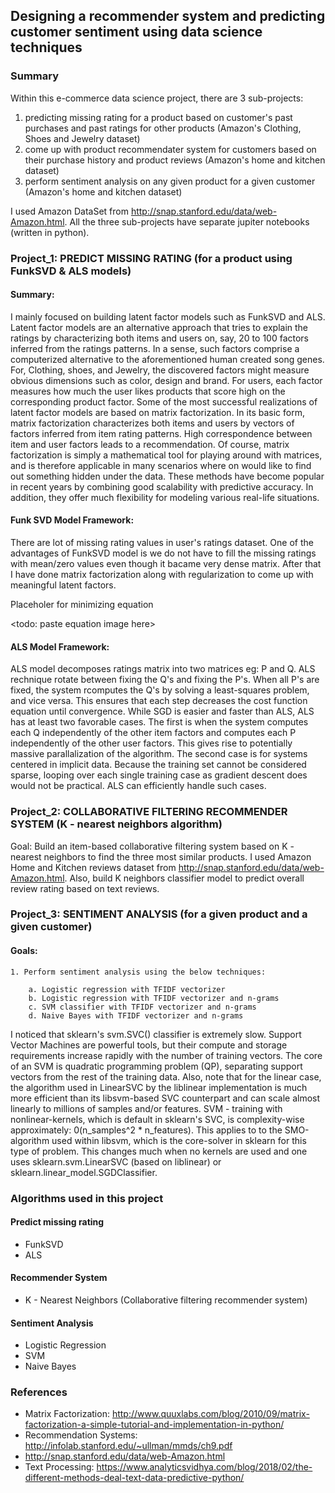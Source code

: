 
## Designing a recommender system and predicting customer sentiment using data science techniques

### Summary

Within this e-commerce data science project, there are 3 sub-projects:
1. predicting missing rating for a product based on customer's past purchases and past ratings for other products (Amazon's Clothing, Shoes and Jewelry dataset)
2. come up with product recommendater system for customers based on their purchase history and product reviews (Amazon's home and kitchen dataset)
3. perform sentiment analysis on any given product for a given customer (Amazon's home and kitchen dataset)

I used Amazon DataSet from http://snap.stanford.edu/data/web-Amazon.html. All the three sub-projects have separate jupiter notebooks (written in python).

### Project_1: PREDICT MISSING RATING (for a product using FunkSVD & ALS models)

#### Summary:

I mainly focused on building latent factor models such as FunkSVD and ALS. Latent factor models are an alternative approach that tries to explain the ratings by characterizing both items and users on, say, 20 to 100 factors inferred from the ratings patterns. In a sense, such factors comprise a computerized alternative to the aforementioned human created song genes. For, Clothing, shoes, and Jewelry, the discovered factors might measure obvious dimensions such as color, design and brand. For users, each factor measures how much the user likes products that score high on the corresponding product factor. Some of the most successful realizations of latent factor models are based on matrix factorization. In its basic form, matrix factorization characterizes both items and users by vectors of factors inferred from item rating patterns. High correspondence between item and user factors leads to a recommendation. Of course, matrix factorization is simply a mathematical tool for playing around with matrices, and is therefore applicable in many scenarios where on would like to find out something hidden under the data. These methods have become popular in recent years by combining good scalability with predictive accuracy. In addition, they offer much flexibility for modeling various real-life situations.

#### Funk SVD Model Framework:

There are lot of missing rating values in user's ratings dataset. One of the advantages of FunkSVD model is we do not have to fill the missing ratings with mean/zero values even though it bacame very dense matrix. After that I have done matrix factorization along with regularization to come up with meaningful latent factors. 

Placeholer for minimizing equation

<todo: paste equation image here>

#### ALS Model Framework:

ALS model decomposes ratings matrix into two matrices eg: P and Q. ALS rechnique rotate between fixing the Q's and fixing the P's. When all P's are fixed, the system rcomputes the Q's by solving a least-squares problem, and vice versa. This ensures that each step decreases the cost function equation until convergence. While SGD is easier and faster than ALS, ALS has at least two favorable cases. The first is when the system computes each Q independently of the other item factors and computes each P independently of the other user factors. This gives rise to potentially massive parallalization of the algorithm. The second case is for systems centered in implicit data. Because the training set cannot be considered sparse, looping over each single training case as gradient descent does would not be practical. ALS can efficiently handle such cases. 

### Project_2: COLLABORATIVE FILTERING RECOMMENDER SYSTEM (K - nearest neighbors algorithm)

Goal: Build an item-based collaborative filtering system based on K - nearest neighbors to find the three most similar products. I used Amazon Home and Kitchen reviews dataset from http://snap.stanford.edu/data/web-Amazon.html. Also, build K neighbors classifier model to predict overall review rating based on text reviews. 

### Project_3: SENTIMENT ANALYSIS (for a given product and a given customer)

#### Goals:

    1. Perform sentiment analysis using the below techniques:

        a. Logistic regression with TFIDF vectorizer
        b. Logistic regression with TFIDF vectorizer and n-grams
        c. SVM classifier with TFIDF vectorizer and n-grams
        d. Naive Bayes with TFIDF vectorizer and n-grams

I noticed that sklearn's svm.SVC() classifier is extremely slow. 
    Support Vector Machines are powerful tools, but their compute and storage requirements increase rapidly with the number of training vectors. The core of an SVM is quadratic programming problem (QP), separating support vectors from the rest of the training data. Also, note that for the linear case, the algorithm used in LinearSVC by the liblinear implementation is much more efficient than its libsvm-based SVC counterpart and can scale almost linearly to millions of samples and/or features. SVM - training with nonlinear-kernels, which is default in sklearn's SVC, is complexity-wise approximately: 0(n_samples^2 * n_features). This applies to to the SMO-algorithm used within libsvm, which is the core-solver in sklearn for this type of problem. This changes much when no kernels are used and one uses sklearn.svm.LinearSVC (based on liblinear) or sklearn.linear_model.SGDClassifier.


### Algorithms used in this project

#### Predict missing rating
* FunkSVD
* ALS

#### Recommender System
* K - Nearest Neighbors (Collaborative filtering recommender system)

#### Sentiment Analysis
* Logistic Regression
* SVM
* Naive Bayes

### References

* Matrix Factorization: http://www.quuxlabs.com/blog/2010/09/matrix-factorization-a-simple-tutorial-and-implementation-in-python/
* Recommendation Systems: http://infolab.stanford.edu/~ullman/mmds/ch9.pdf
* http://snap.stanford.edu/data/web-Amazon.html
* Text Processing: https://www.analyticsvidhya.com/blog/2018/02/the-different-methods-deal-text-data-predictive-python/